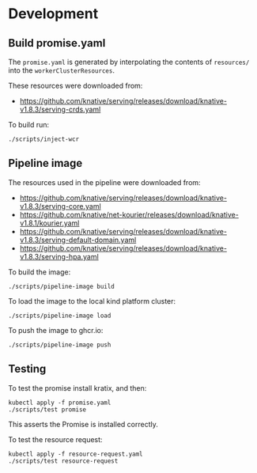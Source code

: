 # Development

## Build promise.yaml
The `promise.yaml` is generated by interpolating the contents of `resources/` into
the `workerClusterResources`.

These resources were downloaded from:
* https://github.com/knative/serving/releases/download/knative-v1.8.3/serving-crds.yaml


To build run:

```
./scripts/inject-wcr
```

## Pipeline image

The resources used in the pipeline were downloaded from:
* https://github.com/knative/serving/releases/download/knative-v1.8.3/serving-core.yaml
* https://github.com/knative/net-kourier/releases/download/knative-v1.8.1/kourier.yaml
* https://github.com/knative/serving/releases/download/knative-v1.8.3/serving-default-domain.yaml
* https://github.com/knative/serving/releases/download/knative-v1.8.3/serving-hpa.yaml


To build the image:
```
./scripts/pipeline-image build
```

To load the image to the local kind platform cluster:
```
./scripts/pipeline-image load
```

To push the image to ghcr.io:
```
./scripts/pipeline-image push
```

## Testing
To test the promise install kratix, and then:
```
kubectl apply -f promise.yaml
./scripts/test promise
```

This asserts the Promise is installed correctly.

To test the resource request:
```
kubectl apply -f resource-request.yaml
./scripts/test resource-request
```
